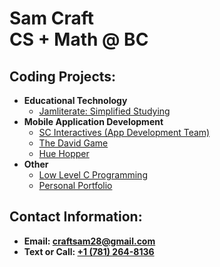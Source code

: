 <h1>Sam Craft<br/><a 
<h1> CS + Math @ BC<br/></h1>

<h2>Coding Projects:</h2>

- <b>Educational Technology</b>
  - [Jamliterate: Simplified Studying](https://github.com/samcraftt/jamliterate)
- <b>Mobile Application Development</b>
  - [SC Interactives (App Development Team)](https://scinteractives.com)
  - [The David Game](https://github.com/samcraftt/david-game)
  - [Hue Hopper](https://github.com/samcraftt/hue-hopper)
- <b>Other</b>
  - [Low Level C Programming](https://github.com/samcraftt/c-programs)
  - [Personal Portfolio](https://samcraftt.github.io/portfolio)
  
<h2> Contact Information:</h2>

- <b> Email: craftsam28@gmail.com
- <b> Text or Call: [+1 (781) 264-8136](tel:+17812648136)
